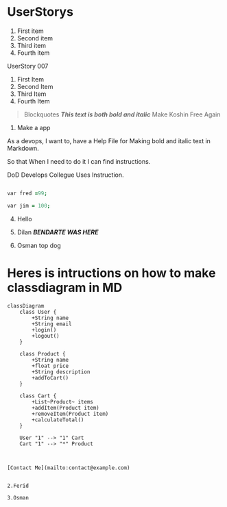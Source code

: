 # UserStorys
 1. First item
 2. Second item
 3. Third item
 4. Fourth item

UserStory 007
 1. First Item
 2. Second Item
 3. Third Item
 4. Fourth Item 
> Blockquotes
**_This text is both bold and italic_**
Make Koshin Free Again

1. Make a app

As a devops, I want to, 
have a Help File for
Making bold and italic text in Markdown.

So that 
When I need to do it I can find instructions.

DoD
Develops Collegue Uses Instruction.

```j

var fred =99;

var jim = 100;

```

4. Hello

1. Dilan
**_BENDARTE WAS HERE_**
5. Osman top dog

# Heres is intructions on how to make classdiagram in MD

```mermaid
classDiagram
    class User {
        +String name
        +String email
        +login()
        +logout()
    }

    class Product {
        +String name
        +float price
        +String description
        +addToCart()
    }

    class Cart {
        +List~Product~ items
        +addItem(Product item)
        +removeItem(Product item)
        +calculateTotal()
    }

    User "1" --> "1" Cart
    Cart "1" --> "*" Product



[Contact Me](mailto:contact@example.com)


2.Ferid

3.Osman
